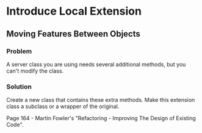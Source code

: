 # Introduce Local Extension

## Moving Features Between Objects 

### Problem
A server class you are using needs several additional methods, but you can't modify the class.

### Solution
Create a new class that contains these extra methods. Make this extension class a subclass or a wrapper of the original.

Page 164 - Martin Fowler's "Refactoring - Improving The Design of Existing Code".